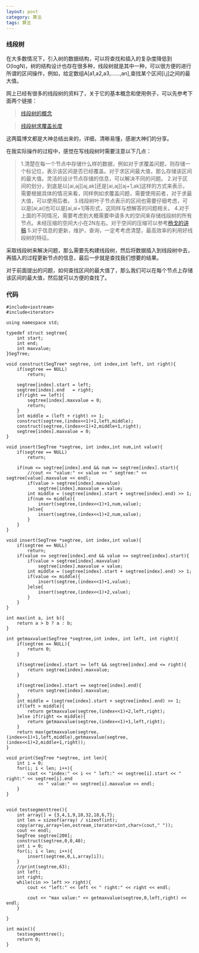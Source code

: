 ```yaml
---
layout: post
category: 算法 
tags: 算法
---
```


### 线段树

在大多数情况下，引入树的数据结构，可以将查找和插入的复杂度降低到O(logN)，树的结构设计也存在很多种，线段树就是其中一种，可以很方便的进行所谓的区间操作，例如，给定数组A[a1,a2,a3,......,an],查找某个区间[i,j]之间的最大值。

网上已经有很多的线段树的资料了，关于它的基本概念和使用例子，可以先参考下面两个链接：

> [线段树的概念](http://www.ahathinking.com/archives/136.html)

> [线段树求覆盖长度](http://www.ahathinking.com/archives/134.html)

这两篇博文都是大神总结出来的，详细，清晰易懂，感谢大神们的分享。

在我实际操作的过程中，感觉在写线段树时需要注意以下几点：

> 1.清楚在每一个节点中存储什么样的数据，例如对于求覆盖问题，则存储一个标记位，表示该区间是否已经覆盖。对于求区间最大值，那么存储该区间的最大值。灵活的设计节点存储的信息，可以解决不同的问题。
> 2.对于区间的划分，到底是以[ai,aj][aj,ak]还是[ai,aj][aj+1,ak]这样的方式来表示，需要根据具体的情况来看，同样例如求覆盖问题，需要使用前者，对于求最大值，可以使用后者。
> 3.线段树叶子节点表示的区间也需要仔细考虑，可以是[ai,ai]也可以是[ai,ai+1]等形式，这同样与想解答的问题相关。
> 4.对于上面的不同情况，需要考虑到大概需要申请多大的空间来存储线段树的所有节点。未经压缩的空间大小在2N左右。对于空间的压缩可以参考[杨戈的讲稿](http://download.csdn.net/detail/pandm/2255479)
> 5.对于信息的更新，维护，查询，一定考考虑清楚，最高效率的利用好线段树的特征。

采取线段树来解决问题，那么需要先构建线段树，然后将数据插入到线段树中去，再插入的过程更新节点的信息，最后一步就是查找我们想要的结果。

对于前面提出的问题，如何查找区间的最大值了，那么我们可以在每个节点上存储该区间的最大值，然后就可以方便的查找了。

### 代码


    #include<iostream>
    #include<iterator>

    using namespace std;

    typedef struct segtree{
        int start;
        int end;
        int maxvalue;
    }SegTree;

    void construct(SegTree* segtree, int index,int left, int right){
        if(segtree == NULL)
            return;
        
        segtree[index].start = left;
        segtree[index].end   = right;
        if(right == left){
            segtree[index].maxvalue = 0;
            return;
        }
        int middle = (left + right) >> 1;
        construct(segtree,(index<<1)+1,left,middle);
        construct(segtree,(index<<1)+2,middle+1,right);
        segtree[index].maxvalue = 0;
    }

    void insert(SegTree *segtree, int index,int num,int value){
        if(segtree == NULL)
            return;

        if(num <= segtree[index].end && num >= segtree[index].start){
            //cout << "value:" << value << " segtree:" << segtree[value].maxvalue << endl;
            if(value > segtree[index].maxvalue)
                segtree[index].maxvalue = value;
            int middle = (segtree[index].start + segtree[index].end) >> 1;
            if(num <= middle){
                insert(segtree,(index<<1)+1,num,value);
            }else{
                insert(segtree,(index<<1)+2,num,value);
            }
        }
    }

    void insert(SegTree *segtree, int index,int value){
        if(segtree == NULL)
            return;
        if(value <= segtree[index].end && value >= segtree[index].start){
            if(value > segtree[index].maxvalue)
                segtree[index].maxvalue = value;
            int middle = (segtree[index].start + segtree[index].end) >> 1;
            if(value <= middle){
                insert(segtree,(index<<1)+1,value);
            }else{
                insert(segtree,(index<<1)+2,value);
            }
        }
    }

    int max(int a, int b){
        return a > b ? a : b;
    }

    int getmaxvalue(SegTree *segtree,int index, int left, int right){
        if(segtree == NULL){
            return 0;
        }
          
        if(segtree[index].start >= left && segtree[index].end <= right){
            return segtree[index].maxvalue;
        } 

        if(segtree[index].start == segtree[index].end){
            return segtree[index].maxvalue;
        }
        int middle = (segtree[index].start + segtree[index].end) >> 1; 
        if(left > middle){
            return getmaxvalue(segtree,(index<<1)+2,left,right);
        }else if(right <= middle){
            return getmaxvalue(segtree,(index<<1)+1,left,right);
        }
        return max(getmaxvalue(segtree,(index<<1)+1,left,middle),getmaxvalue(segtree,(index<<1)+2,middle+1,right));        
    }

    void print(SegTree *segtree, int len){
        int i = 0;
        for(i; i < len; i++){
            cout << "index:" << i << " left:" << segtree[i].start << " right:" << segtree[i].end 
                << " value:" << segtree[i].maxvalue << endl;
        }
    }


    void testsegmenttree(){
        int array[] = {3,4,1,9,10,32,18,6,7};
        int len = sizeof(array) / sizeof(int);
        copy(array,array+len,ostream_iterator<int,char>(cout," "));
        cout << endl;
        SegTree segtree[200];
        construct(segtree,0,0,40);
        int i = 0;
        for(i; i < len; i++){
            insert(segtree,0,i,array[i]); 
        }
        //print(segtree,63);
        int left;
        int right;
        while(cin >> left >> right){
            cout << "left:" << left << " right:" << right << endl;
            
            cout << "max value:" << getmaxvalue(segtree,0,left,right) << endl;
        }

    }

    int main(){
        testsegmenttree();
        return 0;
    }


